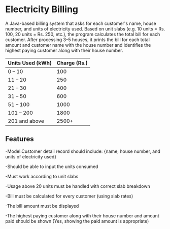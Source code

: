 # Electricity Billing

 A Java-based billing system that asks for each customer's name, house number, and units of electricity used. Based on  unit slabs (e.g. 10 units = Rs. 100, 20 units = Rs. 250, etc.), the program calculates the total bill for each customer. After processing 3–5 houses, it prints the bill for each total amount and customer name with the house number and identifies the highest paying customer along with their house number.

| Units Used (kWh) | Charge (Rs.) |
|------------------|--------------|
| 0 – 10           | 100          |
| 11 – 20          | 250          |
| 21 – 30          | 400          |
| 31 – 50          | 600          |
| 51 – 100         | 1000         |
| 101 – 200        | 1800         |
| 201 and above    | 2500+        |


## Features 

-Model.Customer detail record should include: {name, house number, and units of electricity used}

-Should be able to input the units consumed

-Must work according to unit slabs

-Usage above 20 units must be handled with correct slab breakdown

-Bill must be calculated for every customer (using slab rates)

-The bill amount must be displayed

-The highest paying customer along with their house number and amount paid should be shown (Yes, showing the paid amount is appropriate)
